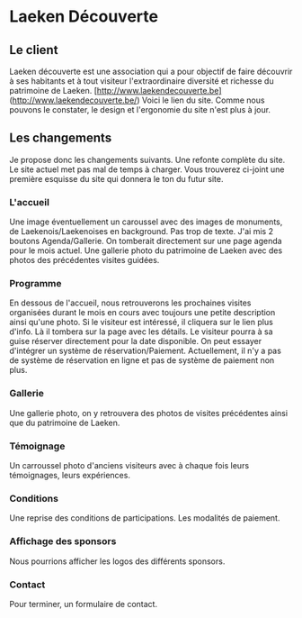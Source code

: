 # Laeken Découverte

## Le client

Laeken découverte est une association qui a pour objectif de faire découvrir à ses habitants et à tout visiteur l'extraordinaire diversité et richesse du patrimoine de Laeken.
[http://www.laekendecouverte.be] (http://www.laekendecouverte.be/) Voici le lien du site.
Comme nous pouvons le constater, le design et l'ergonomie du site n'est plus à jour.

## Les changements

Je propose donc les changements suivants.
Une refonte complète du site. Le site actuel met pas mal de temps à charger.
Vous trouverez ci-joint une première esquisse du site qui donnera le ton du futur site.

### L'accueil

Une image éventuellement un caroussel avec des images de monuments, de Laekenois/Laekenoises en background.
Pas trop de texte. J'ai mis 2 boutons Agenda/Gallerie. On tomberait directement sur une page agenda pour le mois actuel.
Une gallerie photo du patrimoine de Laeken avec des photos des précédentes visites guidées.

### Programme

En dessous de l'accueil, nous retrouverons les prochaines visites organisées durant le mois en cours avec toujours une petite description ainsi qu'une photo.
Si le visiteur est intéressé, il cliquera sur le lien plus d'info. Là il tombera sur la page avec les détails.
Le visiteur pourra à sa guise réserver directement pour la date disponible. 
On peut essayer d'intégrer un système de réservation/Paiement. Actuellement, il n'y a pas de système de réservation en ligne et pas de système de paiement non plus.

### Gallerie 

Une gallerie photo, on y retrouvera des photos de visites précédentes ainsi que du patrimoine de Laeken.

### Témoignage

Un carroussel photo d'anciens visiteurs avec à chaque fois leurs témoignages, leurs expériences.

### Conditions

Une reprise des conditions de participations. Les modalités de paiement.

### Affichage des sponsors

Nous pourrions afficher les logos des différents sponsors.

### Contact

Pour terminer, un formulaire de contact.
